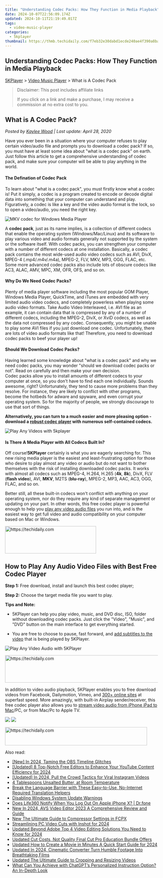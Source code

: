 ```yaml
---
title: "Understanding Codec Packs: How They Function in Media Playback"
date: 2024-10-07T22:56:09.174Z
updated: 2024-10-11T21:19:49.017Z
tags:
  - video-music-player
categories:
  - 5kplayer
thumbnail: https://thmb.techidaily.com/f7eb32e30dabd1ecde240ae4f390a8ba724185aa17a13d5ef1b9d86c145dc8b7.jpg
---
```


## Understanding Codec Packs: How They Function in Media Playback

[5KPlayer](https://tools.techidaily.com/5kplayer/products/) \> [Video Music Player](https://tools.techidaily.com/5kplayer/video-music-player/) \> What is A Codec Pack

>  Disclaimer: This post includes affiliate links
>
>  If you click on a link and make a purchase, I may receive a commission at no extra cost to you.
>

## What is A Codec Pack?

 _Posted by [Kaylee Wood](https://www.quora.com/profile/Amanda-Hu-21) | Last update: April 28, 2020_

Have you ever been in a situation where your computer refuses to play certain video/audio file and prompts you to download a codec pack? If so, you must have at least some idea about "what is a codec pack" on earth. Just follow this article to get a comprehensive understanding of codec pack, and make sure your computer will be able to play anything in the world.

#### **The Defination of Codec Pack**

To learn about "what is a codec pack", you must firstly know what a codec is! Put it simply, a codec is a program created to encode or decode digital data into something that your computer can understand and play. Figuratively, a codec is like a key and the video audio format is the lock, so to open a video/audio, you need the right key.

![MKV codec for Windows Media Player](https://www.5kplayer.com/video-music-player/img/audio-video-codecs-1204.jpg) 

A **codec pack**, just as its name implies, is a collection of different codecs that enable the operating system (Windows/Mac/Linux) and its software to play various video and audio formats generally not supported by the system or the software itself. With codec packs, you can strengthen your computer with a number of different codecs at one installation. Basically, a codec pack contains the most wide-used audio video codecs such as AVI, DivX, MPEG-4 (.mp4/.m4v/.m4a), MPEG-2, FLV, MKV, MP3, OGG, FLAC, etc. Some more advanced codec packs also include lots of obscure codecs like AC3, ALAC, AMV, MPC, XM, OFR, OFS, and so on.

#### **Why Do We Need Codec Packs?**

Plenty of media player software including the most popular GOM Player, Windows Media Player, QuickTime, and iTunes are embedded with very limited audio video codecs, and completely powerless when playing some audio video formats. Take Audio Video Interleaved, i.e. AVI file as an example, it can contain data that is compressed by any of a number of different codecs, including the MPEG-2, DivX, or XviD codecs, as well as the data not compressed by any codec. Consequently, you might be unable to play some AVI files if you just download one codec. Unfortunately, there are lots of video audio formats like that! Therefore, you need to download codec packs to beef your player up! 

#### **Should We Download Codec Packs?**

Having learned some knowledge about "what is a codec pack" and why we need codec packs, you may wonder "should we download codec packs or not". Read on carefully and then make your own decision.  
Codec packs allow you to install amounts of different codecs to your computer at once, so you don't have to find each one individually. Sounds awesome, right? Unfortunately, they tend to cause more problems than they resolve. For instance, they are likely to conflict with other programs, become the hotbeds for adware and spyware, and even corrupt your operating system. So for the majority of people, we strongly discourage to use that sort of things.

**Alternatively, you can turn to a much easier and more pleasing option - download a [robust codec player](https://tools.techidaily.com/5kplayer/video-music-player/) with numerous self-contained codecs.**

![Play Any Videos with 5kplayer](https://www.5kplayer.com/video-music-player/../airplay/img/video-streaming.jpg) 

#### **Is There A Media Player with All Codecs Built In?**

Off course!**5KPlayer** certainly is what you are eagerly searching for. This new rising media player is the easiest and least-frustrating option for those who desire to play almost any video or audio but do not want to bother themselves with the risk of installing downloaded codec packs. It works with almost all codecs such as MPEG-4, H.264, H.265 (**4k**, **8k**), DivX, FLV (**flash video**), AVI, **MKV**, M2TS (**blu-ray**), MPEG-2, MP3, AAC, AC3, OGG, FLAC, and so on.

Better still, all these built-in codecs won't conflict with anything on your operating system, nor do they require any kind of separate management or updating on your part. In other words, this free codec player is powerful enough to help you [play any video audio files](https://tools.techidaily.com/5kplayer/video-music-player/) you run into, and is the easiest way to get full video and audio compatibility on your computer based on Mac or Windows.

<!-- affiliate ads begin -->
<a href="https://aligracehair.sjv.io/c/5597632/1959773/19272" target="_top" id="1959773">
  <img src="//a.impactradius-go.com/display-ad/19272-1959773" border="0" alt="https://techidaily.com" width="300" height="90"/>
</a>
<img height="0" width="0" src="https://aligracehair.sjv.io/i/5597632/1959773/19272" style="position:absolute;visibility:hidden;" border="0" />
<!-- affiliate ads end -->

## How to Play Any Audio Video Files with Best Free Codec Player

**Step 1:** Free download, install and launch this best codec player;

**Step 2:** Choose the target media file you want to play.

**Tips and Note:**

* 5KPlayer can help you play video, music, and DVD disc, ISO, folder without downloading codec packs. Just click the "Video", "Music", and "DVD" button on the main interface to get everything started.
  
* You are free to choose to pause, fast forward, and [add subtitles to the video](https://tools.techidaily.com/5kplayer/video-music-player/) that is being played by 5KPlayer.

![Play Any Video Audio with 5KPlayer](https://www.5kplayer.com/video-music-player/img/5kplayer-freeaacplayer-yxt-030601.jpg) 

<!-- affiliate ads begin -->
<a href="https://unicoeye.pxf.io/c/5597632/2134233/18498" target="_top" id="2134233">
  <img src="//a.impactradius-go.com/display-ad/18498-2134233" border="0" alt="https://techidaily.com" width="728" height="90"/>
</a>
<img height="0" width="0" src="https://unicoeye.pxf.io/i/5597632/2134233/18498" style="position:absolute;visibility:hidden;" border="0" />
<!-- affiliate ads end -->

In addition to video audio playback, 5KPlayer enables you to free download videos from Facebook, Dailymotion, Vimeo, and [300+ online sites](https://tools.techidaily.com/5kplayer/youtube-download/) at superfast speed. More amazingly, with built-in Airplay sender/receiver, this free codec player also allows you to [stream video audio from iPhone iPad to Mac](https://tools.techidaily.com/5kplayer/airplay/)/PC, or from Mac/Pc to Apple TV. 

[![](https://www.5kplayer.com/video-music-player/../button/freedownwhitewin.png)](https://tools.techidaily.com/5kplayer/products/) [![](https://www.5kplayer.com/video-music-player/../button/freedownwhitemac.png)](https://tools.techidaily.com/5kplayer/products/)

<!-- affiliate ads begin -->
<a href="https://aligracehair.sjv.io/c/5597632/2135418/19272" target="_top" id="2135418">
  <img src="//a.impactradius-go.com/display-ad/19272-2135418" border="0" alt="https://techidaily.com" width="468" height="60"/>
</a>
<img height="0" width="0" src="https://aligracehair.sjv.io/i/5597632/2135418/19272" style="position:absolute;visibility:hidden;" border="0" />
<!-- affiliate ads end -->

<ins class="adsbygoogle"
     style="display:block"
     data-ad-format="autorelaxed"
     data-ad-client="ca-pub-7571918770474297"
     data-ad-slot="1223367746"></ins>

<ins class="adsbygoogle"
     style="display:block"
     data-ad-client="ca-pub-7571918770474297"
     data-ad-slot="8358498916"
     data-ad-format="auto"
     data-full-width-responsive="true"></ins>

<span class="atpl-alsoreadstyle">Also read:</span>
<div><ul>
<li><a href="https://remote-screen-capture.techidaily.com/new-in-2024-taming-the-obs-timeline-glitches/"><u>[New] In 2024, Taming the OBS Timeline Glitches</u></a></li>
<li><a href="https://youtube-blog.techidaily.com/ed-8-top-notch-free-editors-to-enhance-your-youtube-content-efficiency-for-2024/"><u>[Updated] 8 Top-Notch Free Editors to Enhance Your YouTube Content Efficiency for 2024</u></a></li>
<li><a href="https://instagram-video-recordings.techidaily.com/updated-in-2024-pull-the-crowd-tactics-for-viral-instagram-videos/"><u>[Updated] In 2024, Pull the Crowd Tactics for Viral Instagram Videos</u></a></li>
<li><a href="https://tech-revival.techidaily.com/4-tablespoons-unsalted-butter-at-room-temperature/"><u>4 Tablespoons Unsalted Butter, at Room Temperature</u></a></li>
<li><a href="https://techtrends.techidaily.com/break-the-language-barrier-with-these-easy-to-use-no-internet-required-translation-helpers/"><u>Break the Language Barrier with These Easy-to-Use, No-Internet Required Translation Helpers</u></a></li>
<li><a href="https://win11.techidaily.com/disabling-windows-system-update-warnings/"><u>Disabling Windows System Update Warnings</u></a></li>
<li><a href="https://fake-location.techidaily.com/does-life360-notify-when-you-log-out-on-apple-iphone-x-drfone-by-drfone-virtual-ios/"><u>Does Life360 Notify When You Log Out On Apple iPhone X? | Dr.fone</u></a></li>
<li><a href="https://video-ai-editor.techidaily.com/new-in-2024-avs-video-editor-2023-a-comprehensive-review-and-guide/"><u>New In 2024, AVS Video Editor 2023 A Comprehensive Review and Guide</u></a></li>
<li><a href="https://video-ai-editor.techidaily.com/new-the-ultimate-guide-to-compressor-settings-in-fcpx/"><u>New The Ultimate Guide to Compressor Settings in FCPX</u></a></li>
<li><a href="https://fox-boxes.techidaily.com/streamlining-pc-video-cuts-with-inshot-for-2024/"><u>Streamlining PC Video Cuts with Inshot for 2024</u></a></li>
<li><a href="https://video-ai-editor.techidaily.com/updated-beyond-adobe-top-4-video-editing-solutions-you-need-to-know-for-2024/"><u>Updated Beyond Adobe Top 4 Video Editing Solutions You Need to Know for 2024</u></a></li>
<li><a href="https://video-ai-editor.techidaily.com/updated-cut-costs-not-quality-final-cut-pro-education-bundle-offers/"><u>Updated Cut Costs, Not Quality Final Cut Pro Education Bundle Offers</u></a></li>
<li><a href="https://video-ai-editor.techidaily.com/updated-how-to-create-a-movie-in-minutes-a-quick-start-guide-for-2024/"><u>Updated How to Create a Movie in Minutes A Quick Start Guide for 2024</u></a></li>
<li><a href="https://video-ai-editor.techidaily.com/updated-in-2024-cinematic-converter-turn-humble-footage-into-breathtaking-films/"><u>Updated In 2024, Cinematic Converter Turn Humble Footage Into Breathtaking Films</u></a></li>
<li><a href="https://video-ai-editor.techidaily.com/updated-the-ultimate-guide-to-cropping-and-resizing-videos/"><u>Updated The Ultimate Guide to Cropping and Resizing Videos</u></a></li>
<li><a href="https://tech-revival.techidaily.com/what-can-you-achieve-with-chatgpts-personalized-instruction-option-an-in-depth-look/"><u>What Can You Achieve with ChatGPT’s Personalized Instruction Option? An In-Depth Look</u></a></li>
</ul></div>

